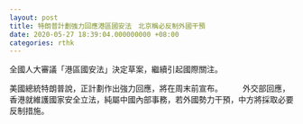```yaml
---
layout: post
title: 特朗普計劃強力回應港區國安法　北京稱必反制外國干預
date: 2020-05-27 18:39:04.000000000 +08:00
categories: rthk
---
```


全國人大審議「港區國安法」決定草案，繼續引起國際關注。

美國總統特朗普說，正計劃作出強力回應，將在周末前宣布。
　　
外交部回應，香港就維護國家安全立法，純屬中國內部事務，若外國勢力干預，中方將採取必要反制措施。
